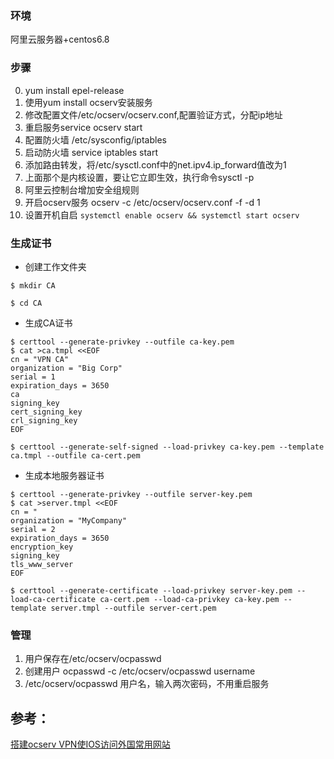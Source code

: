 ### 环境
阿里云服务器+centos6.8

### 步骤
0. yum install epel-release
1. 使用yum install ocserv安装服务
2. 修改配置文件/etc/ocserv/ocserv.conf,配置验证方式，分配ip地址
3. 重启服务service ocserv start
4. 配置防火墙 /etc/sysconfig/iptables
5. 启动防火墙 service iptables start
6. 添加路由转发，将/etc/sysctl.conf中的net.ipv4.ip_forward值改为1
7. 上面那个是内核设置，要让它立即生效，执行命令sysctl -p
8. 阿里云控制台增加安全组规则  
9. 开启ocserv服务  ocserv -c /etc/ocserv/ocserv.conf -f -d 1
10. 设置开机自启 `systemctl enable ocserv && systemctl start ocserv`
 

### 生成证书

- 创建工作文件夹  
```
$ mkdir CA
 
$ cd CA
```
- 生成CA证书  
```
$ certtool --generate-privkey --outfile ca-key.pem
$ cat >ca.tmpl <<EOF
cn = "VPN CA"
organization = "Big Corp"
serial = 1
expiration_days = 3650
ca
signing_key
cert_signing_key
crl_signing_key
EOF
 
$ certtool --generate-self-signed --load-privkey ca-key.pem --template ca.tmpl --outfile ca-cert.pem
```

- 生成本地服务器证书  
```
$ certtool --generate-privkey --outfile server-key.pem
$ cat >server.tmpl <<EOF
cn = " 
organization = "MyCompany"
serial = 2
expiration_days = 3650
encryption_key
signing_key
tls_www_server
EOF
 
$ certtool --generate-certificate --load-privkey server-key.pem --load-ca-certificate ca-cert.pem --load-ca-privkey ca-key.pem --template server.tmpl --outfile server-cert.pem

```

### 管理
1. 用户保存在/etc/ocserv/ocpasswd
2. 创建用户 ocpasswd -c /etc/ocserv/ocpasswd username
3. /etc/ocserv/ocpasswd 用户名，输入两次密码，不用重启服务

## 参考：  
[搭建ocserv VPN使IOS访问外国常用网站](http://www.itts-union.com/2155.html)
